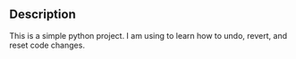 ## Description


This is a simple python project. I am using to learn how to undo, revert,  and reset code changes.
